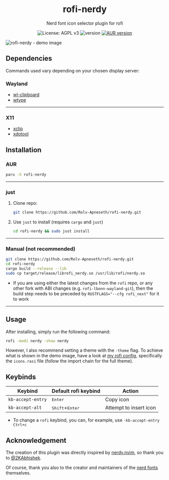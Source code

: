 <h1 align="center">rofi-nerdy</h1>

<p align="center">Nerd font icon selector plugin for rofi</p>

<p align="center">
  <img src="https://img.shields.io/badge/License-AGPL_v3-green.svg" alt="License: AGPL v3" />
  <img src="https://img.shields.io/github/v/tag/rolv-apneseth/rofi-nerdy?label=version&color=blueviolet" alt="version" />
  <a href="https://aur.archlinux.org/packages/rofi-nerdy"><img src="https://img.shields.io/aur/version/rofi-nerdy" alt="AUR version" /></a>
</p>

![rofi-nerdy - demo image](https://github.com/Rolv-Apneseth/rofi-nerdy/assets/69486699/9dfb6cd0-17aa-4571-859e-94523327710a)

## Dependencies

Commands used vary depending on your chosen display server:

### Wayland

- [wl-clipboard](https://github.com/bugaevc/wl-clipboard)
- [wtype](https://github.com/atx/wtype)

---

### X11

- [xclip](https://github.com/astrand/xclip)
- [xdotool](https://github.com/jordansissel/xdotool)

## Installation

### AUR

```bash
paru -S rofi-nerdy
```

---

### just

1. Clone repo:

    ```bash
    git clone https://github.com/Rolv-Apneseth/rofi-nerdy.git
    ```

2. Use `just` to install (requires `cargo` and `just`)

    ```bash
    cd rofi-nerdy && sudo just install
    ```

---

### Manual (not recommended)

```bash
git clone https://github.com/Rolv-Apneseth/rofi-nerdy.git
cd rofi-nerdy
cargo build --release --lib
sudo cp target/release/librofi_nerdy.so /usr/lib/rofi/nerdy.so
```

- If you are using either the latest changes from the `rofi` repo, or any other fork with ABI changes (e.g. `rofi-lbonn-wayland-git`), then the build step needs to be preceded by `RUSTFLAGS="--cfg rofi_next"` for it to work

---

## Usage

After installing, simply run the following command:

```bash
rofi -modi nerdy -show nerdy
```

However, I also recommend setting a theme with the `-theme` flag. To achieve what is shown in the demo image, have a look at [my rofi config](https://github.com/Rolv-Apneseth/.dotfiles/tree/main/rofi/.config/rofi), specifically the `icons.rasi` file (follow the import chain for the full theme).

## Keybinds

| Keybind           | Default rofi keybind              | Action                 |
|-------------------|-----------------------------------|------------------------|
| `kb-accept-entry` | <kbd>Enter</kbd>                  | Copy icon              |
| `kb-accept-alt`   | <kbd>Shift</kbd>+<kbd>Enter</kbd> | Attempt to insert icon |

- To change a `rofi` keybind, you can, for example, use `-kb-accept-entry Ctrl+c`

## Acknowledgement

The creation of this plugin was directly inspired by [nerdy.nvim](https://github.com/2KAbhishek/nerdy.nvim), so thank you to [@2KAbhishek](https://github.com/2KAbhishek).

Of course, thank you also to the creator and maintainers of the [nerd fonts](https://github.com/ryanoasis/nerd-fonts) themselves.
